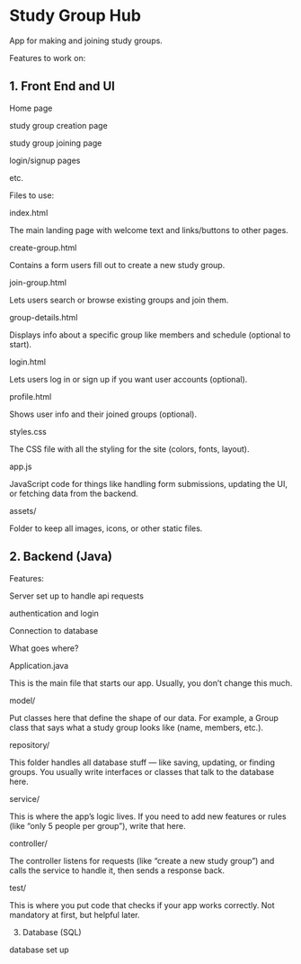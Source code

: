# Study Group Hub
App for making and joining study groups.

Features to work on:


## 1. Front End and UI

Home page

study group creation page

study group joining page

login/signup pages

etc.

Files to use:

index.html

The main landing page with welcome text and links/buttons to other pages.

create-group.html

Contains a form users fill out to create a new study group.

join-group.html

Lets users search or browse existing groups and join them.

group-details.html

Displays info about a specific group like members and schedule (optional to start).

login.html

Lets users log in or sign up if you want user accounts (optional).

profile.html

Shows user info and their joined groups (optional).

styles.css

The CSS file with all the styling for the site (colors, fonts, layout).

app.js

JavaScript code for things like handling form submissions, updating the UI, or fetching data from the backend.

assets/

Folder to keep all images, icons, or other static files.




## 2. Backend (Java)

Features:

Server set up to handle api requests

authentication and login

Connection to database

What goes where?

Application.java

This is the main file that starts our app. Usually, you don’t change this much.

model/

Put classes here that define the shape of our data. For example, a Group class that says what a study group looks like (name, members, etc.).

repository/

This folder handles all database stuff — like saving, updating, or finding groups. You usually write interfaces or classes that talk to the database here.

service/

This is where the app’s logic lives. If you need to add new features or rules (like “only 5 people per group”), write that here.

controller/

The controller listens for requests (like “create a new study group”) and calls the service to handle it, then sends a response back.

test/

This is where you put code that checks if your app works correctly. Not mandatory at first, but helpful later.




3. Database (SQL)

database set up 
